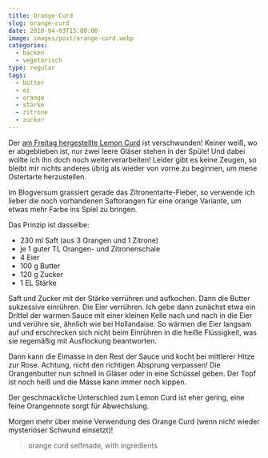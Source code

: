 ```yaml
---
title: Orange Curd
slug: orange-curd
date: 2010-04-03T15:00:00
image: images/post/orange-curd.webp
categories: 
  - backen
  - vegetarisch
type: regular
tags: 
  - butter
  - ei
  - orange
  - stärke
  - zitrone
  - zucker
---
```


Der [am Freitag hergestellte Lemon Curd](../toastbrot-mit-lemon-curd) ist verschwunden! Keiner weiß, wo er abgeblieben ist, nur zwei leere Gläser stehen in der Spüle! Und dabei wollte ich ihn doch noch weiterverarbeiten! Leider gibt es keine Zeugen, so bleibt mir nichts anderes übrig als wieder von vorne zu beginnen, um mene Ostertarte herzustellen.

Im Blogversum grassiert gerade das Zitronentarte-Fieber, so verwende ich lieber die noch vorhandenen Saftorangen für eine orange Variante, um etwas mehr Farbe ins Spiel zu bringen.

Das Prinzip ist dasselbe:

* 230 ml Saft (aus 3 Orangen und 1 Zitrone) 
* je 1 guter TL Orangen- und Zitronenschale 
* 4 Eier 
* 100 g Butter 
* 120 g Zucker 
* 1 EL Stärke

Saft und Zucker mit der Stärke verrühren und aufkochen. Dann die Butter sukzessive einrühren. Die Eier verrühren. Ich gebe dann zunächst etwa ein Drittel der warmen Sauce mit einer kleinen Kelle nach und nach in die Eier und verühre sie, ähnlich wie bei Hollandaise. So wärmen die Eier langsam auf und erschrecken sich nicht beim Einrühren in die heiße Flüssigkeit, was sie regemäßig mit Ausflockung beantworten.

Dann kann die Eimasse in den Rest der Sauce und kocht bei mittlerer Hitze zur Rose. Achtung, nicht den richtigen Absprung verpassen! Die Orangenbutter nun schnell in Gläser oder in eine Schüssel geben. Der Topf ist noch heiß und die Masse kann immer noch kippen.

Der geschmackliche Unterschied zum Lemon Curd ist eher gering, eine feine Orangennote sorgt für Abwechslung.

Morgen mehr über meine Verwendung des Orange Curd (wenn nicht wieder mysteriöser Schwund einsetzt)!

> orange curd selfmade, with ingredients